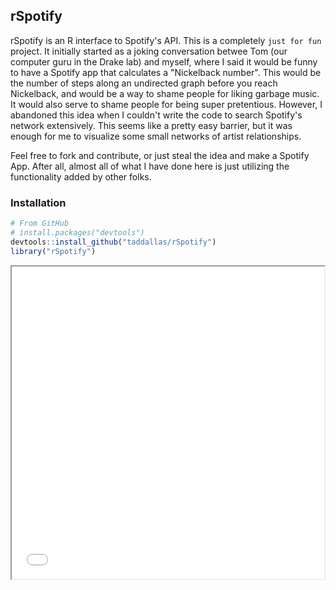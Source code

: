 ## rSpotify

rSpotify is an R interface to Spotify's API. This is a completely `just for fun` project. It initially started as a joking conversation betwee Tom (our computer guru in the Drake lab) and myself, where I said it would be funny to have a Spotify app that calculates a "Nickelback number". This would be the number of steps along an undirected graph before you reach Nickelback, and would be a way to shame people for liking garbage music. It would also serve to shame people for being super pretentious. However, I abandoned this idea when I couldn't write the code to search Spotify's network extensively. This seems like a pretty easy barrier, but it was enough for me to visualize some small networks of artist relationships. 

Feel free to fork and contribute, or just steal the idea and make a Spotify App. After all, almost all of what I have done here is just utilizing the functionality added by other folks. 


### Installation

```r
# From GitHub
# install.packages("devtools")
devtools::install_github("taddallas/rSpotify")
library("rSpotify")

```

<iframe src='bandsPlot.html' height=500px width=500px></iframe>
